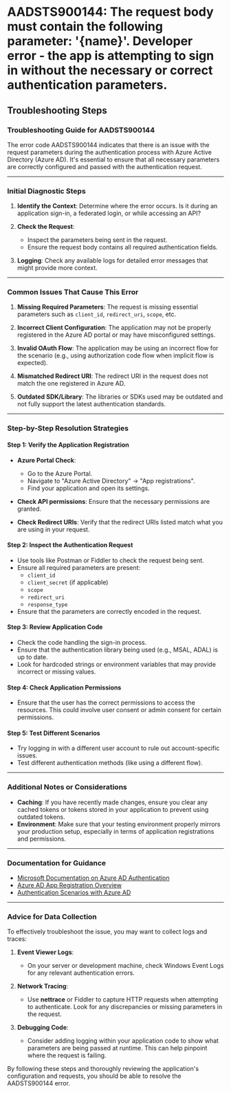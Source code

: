 # AADSTS900144: The request body must contain the following parameter: '{name}'. Developer error - the app is attempting to sign in without the necessary or correct authentication parameters.


## Troubleshooting Steps
### Troubleshooting Guide for AADSTS900144

The error code AADSTS900144 indicates that there is an issue with the request parameters during the authentication process with Azure Active Directory (Azure AD). It's essential to ensure that all necessary parameters are correctly configured and passed with the authentication request.

---

### Initial Diagnostic Steps

1. **Identify the Context**: Determine where the error occurs. Is it during an application sign-in, a federated login, or while accessing an API?
  
2. **Check the Request**:
   - Inspect the parameters being sent in the request.
   - Ensure the request body contains all required authentication fields.

3. **Logging**: Check any available logs for detailed error messages that might provide more context.

---

### Common Issues That Cause This Error

1. **Missing Required Parameters**: The request is missing essential parameters such as `client_id`, `redirect_uri`, `scope`, etc.
  
2. **Incorrect Client Configuration**: The application may not be properly registered in the Azure AD portal or may have misconfigured settings.
  
3. **Invalid OAuth Flow**: The application may be using an incorrect flow for the scenario (e.g., using authorization code flow when implicit flow is expected).

4. **Mismatched Redirect URI**: The redirect URI in the request does not match the one registered in Azure AD.

5. **Outdated SDK/Library**: The libraries or SDKs used may be outdated and not fully support the latest authentication standards.

---

### Step-by-Step Resolution Strategies

#### Step 1: Verify the Application Registration

- **Azure Portal Check**:
  - Go to the Azure Portal.
  - Navigate to "Azure Active Directory" → "App registrations".
  - Find your application and open its settings.

- **Check API permissions**: Ensure that the necessary permissions are granted.
- **Check Redirect URIs**: Verify that the redirect URIs listed match what you are using in your request.

#### Step 2: Inspect the Authentication Request

- Use tools like Postman or Fiddler to check the request being sent.
- Ensure all required parameters are present:
  - `client_id`
  - `client_secret` (if applicable)
  - `scope`
  - `redirect_uri`
  - `response_type`
- Ensure that the parameters are correctly encoded in the request.

#### Step 3: Review Application Code

- Check the code handling the sign-in process.
- Ensure that the authentication library being used (e.g., MSAL, ADAL) is up to date.
- Look for hardcoded strings or environment variables that may provide incorrect or missing values.

#### Step 4: Check Application Permissions

- Ensure that the user has the correct permissions to access the resources. This could involve user consent or admin consent for certain permissions.

#### Step 5: Test Different Scenarios

- Try logging in with a different user account to rule out account-specific issues.
- Test different authentication methods (like using a different flow).

---

### Additional Notes or Considerations

- **Caching**: If you have recently made changes, ensure you clear any cached tokens or tokens stored in your application to prevent using outdated tokens.
- **Environment**: Make sure that your testing environment properly mirrors your production setup, especially in terms of application registrations and permissions.

---

### Documentation for Guidance

- [Microsoft Documentation on Azure AD Authentication](https://docs.microsoft.com/en-us/azure/active-directory/develop/)
- [Azure AD App Registration Overview](https://docs.microsoft.com/en-us/azure/active-directory/develop/quickstart-register-app)
- [Authentication Scenarios with Azure AD](https://docs.microsoft.com/en-us/azure/active-directory/develop/v2-oauth2-auth-code-flow)

---

### Advice for Data Collection

To effectively troubleshoot the issue, you may want to collect logs and traces:

1. **Event Viewer Logs**: 
   - On your server or development machine, check Windows Event Logs for any relevant authentication errors.

2. **Network Tracing**:
   - Use **nettrace** or Fiddler to capture HTTP requests when attempting to authenticate. Look for any discrepancies or missing parameters in the request.

3. **Debugging Code**: 
   - Consider adding logging within your application code to show what parameters are being passed at runtime. This can help pinpoint where the request is failing.

By following these steps and thoroughly reviewing the application's configuration and requests, you should be able to resolve the AADSTS900144 error.
